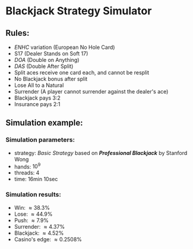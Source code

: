 # Blackjack Strategy Simulator
## Rules:
- *ENHC* variation (European No Hole Card)
- S17 (Dealer Stands on Soft 17)
- *DOA* (Double on Anything)
- *DAS* (Double After Split)
- Split aces receive one card each, and cannot be resplit
- No Blackjack bonus after split
- Lose All to a Natural
- Surrender (A player cannot surrender against the dealer's ace)
- Blackjack pays 3:2
- Insurance pays 2:1

## Simulation example:
### Simulation parameters:
- strategy: *Basic Strategy* based on ***Professional Blackjack*** by Stanford Wong
- hands: $10^9$
- threads: 4
- time: 16min 10sec
### Simulation results:
- Win: $\approx38.3$%
- Lose: $\approx44.9$%
- Push: $\approx7.9$%
- Surrender: $\approx4.37$%
- Blackjack: $\approx4.52$%
- Casino's edge: $\approx0.2508$%
